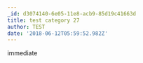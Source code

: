 ```yaml
---
_id: d3074140-6e05-11e8-acb9-85d19c41663d
title: test category 27
author: TEST
date: '2018-06-12T05:59:52.982Z'
---
```

immediate
